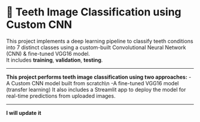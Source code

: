 # 🦷 Teeth Image Classification using Custom CNN

This project implements a deep learning pipeline to classify teeth conditions into 7 distinct classes using a custom-built Convolutional Neural Network (CNN) & fine-tuned VGG16 model.  
It includes **training**, **validation**, **testing**.

---

**This project performs teeth image classification using two approaches:**
-A Custom CNN model built from scratch\n
-A fine-tuned VGG16 model (transfer learning)
It also includes a Streamlit app to deploy the model for real-time predictions from uploaded images.

---

**I will update it**
